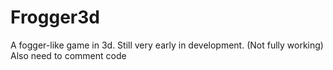 # Frogger3d
A fogger-like game in 3d. Still very early in development. (Not fully working)
Also need to comment code
